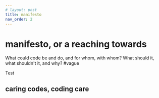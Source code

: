 ```yaml
---
# layout: post
title: manifesto
nav_order: 2
---
```


# manifesto, or a reaching towards

What could code be and do, and for whom, with whom? What should it, what shouldn't it, and why? #vague 

Test

## caring codes, coding care
